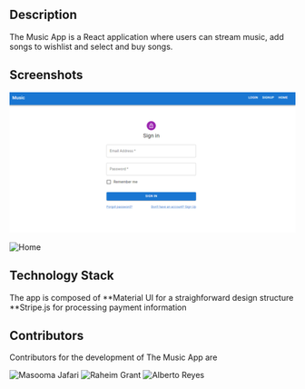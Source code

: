## Description

The Music App is a React application where users can stream music, add songs to wishlist and select and buy songs.


## Screenshots

![Signin](images\signin.png)

![Home](images\homeapp)

## Technology Stack

The app is composed of
**Material UI for a straighforward design structure
**Stripe.js for processing payment information

## Contributors

Contributors for the development of The Music App are

![Masooma Jafari](https://github.com/JafariM)
![Raheim Grant](https://github.com/Rjjayy)
![Alberto Reyes](https://github.com/dayofthetech)


